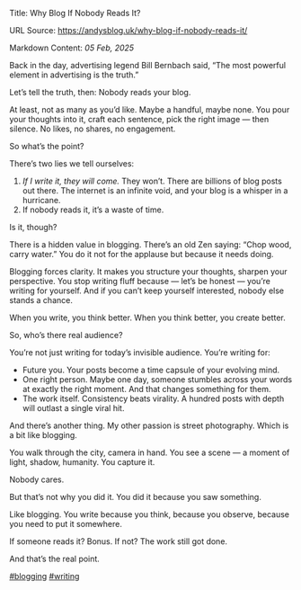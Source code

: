Title: Why Blog If Nobody Reads It?

URL Source: https://andysblog.uk/why-blog-if-nobody-reads-it/

Markdown Content:
_05 Feb, 2025_

Back in the day, advertising legend Bill Bernbach said, “The most powerful element in advertising is the truth.”

Let’s tell the truth, then: Nobody reads your blog.

At least, not as many as you’d like. Maybe a handful, maybe none. You pour your thoughts into it, craft each sentence, pick the right image — then silence. No likes, no shares, no engagement.

So what’s the point?

There’s two lies we tell ourselves:

1.  _If I write it, they will come._ They won’t. There are billions of blog posts out there. The internet is an infinite void, and your blog is a whisper in a hurricane.
2.  If nobody reads it, it’s a waste of time.

Is it, though?

There is a hidden value in blogging. There’s an old Zen saying: “Chop wood, carry water.” You do it not for the applause but because it needs doing.

Blogging forces clarity. It makes you structure your thoughts, sharpen your perspective. You stop writing fluff because — let’s be honest — you’re writing for yourself. And if you can’t keep yourself interested, nobody else stands a chance.

When you write, you think better. When you think better, you create better.

So, who’s there real audience?

You’re not just writing for today’s invisible audience. You’re writing for:

*   Future you. Your posts become a time capsule of your evolving mind.
*   One right person. Maybe one day, someone stumbles across your words at exactly the right moment. And that changes something for them.
*   The work itself. Consistency beats virality. A hundred posts with depth will outlast a single viral hit.

And there’s another thing. My other passion is street photography. Which is a bit like blogging.

You walk through the city, camera in hand. You see a scene — a moment of light, shadow, humanity. You capture it.

Nobody cares.

But that’s not why you did it. You did it because you saw something.

Like blogging. You write because you think, because you observe, because you need to put it somewhere.

If someone reads it? Bonus. If not? The work still got done.

And that’s the real point.

[#blogging](https://andysblog.uk/blog/?q=blogging) [#writing](https://andysblog.uk/blog/?q=writing)
